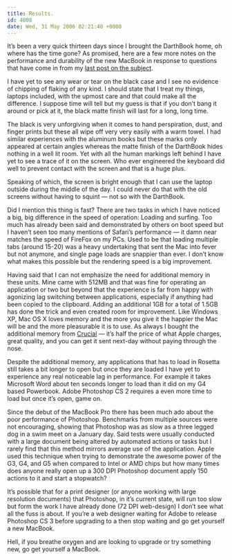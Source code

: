 ```yaml
---
title: Results.
id: 4808
date: Wed, 31 May 2006 02:21:48 +0000
---
```


It’s been a very quick thirteen days since I brought the DarthBook home, oh where has the time gone? As promised, here are a few more notes on the performance and durability of the new MacBook in response to questions that have come in from my [last post on the subject](http://www.airbagindustries.com/archives/009268.php).  

I have yet to see any wear or tear on the black case and I see no evidence of chipping of flaking of any kind. I should state that I treat my things, laptops included, with the upmost care and that could make all the difference. I suppose time will tell but my guess is that if you don’t bang it around or pick at it, the black matte finish will last for a long, long time.  

The black is very unforgiving when it comes to hand perspiration, dust, and finger prints but these all wipe off very very easily with a warm towel. I had similar experiences with the aluminum books but these marks only appeared at certain angles whereas the matte finish of the DarthBook hides nothing in a well lit room. Yet with all the human markings left behind I have yet to see a trace of it on the screen. Who ever engineered the keyboard did well to prevent contact with the screen and that is a huge plus.  

Speaking of which, the screen is bright enough that I can use the laptop outside during the middle of the day. I could never do that with the old screens without having to squint — not so with the DarthBook.  

Did I mention this thing is fast? There are two tasks in which I have noticed a big, big difference in the speed of operation: Loading and surfing. Too much has already been said and demonstrated by others on boot speed but I haven’t seen too many mentions of Safari’s performance — it damn near matches the speed of FireFox on my <span class="caps">PC</span>s. Used to be that loading multiple tabs (around 15-20) was a heavy undertaking that sent the Mac into fever but not anymore, and single page loads are snappier than ever. I don’t know what makes this possible but the rendering speed is a big improvement.  

Having said that I can not emphasize the need for additional memory in these units. Mine came with 512<span class="caps">MB</span> and that was fine for operating an application or two but beyond that the experience is far from happy with agonizing lag switching between applications, especially if anything had been copied to the clipboard. Adding an additional 1<span class="caps">GB</span> for a total of 1.5<span class="caps">GB</span> has done the trick and even created room for improvement. Like Windows <span class="caps">XP</span>, Mac <span class="caps">OS X</span> loves memory and the more you give it the happier the Mac will be and the more pleasurable it is to use. As always I bought the additional memory from [Crucial](http://www.crucial.com) — it’s half the price of what Apple charges, great quality, and you can get it sent next-day without paying through the nose.  

Despite the additional memory, any applications that has to load in Rosetta still takes a bit longer to open but once they are loaded I have yet to experience any real noticeable lag in performance. For example it takes Microsoft Word about ten seconds longer to load than it did on my <span class="caps">G4</span> based Powerbook. Adobe Photoshop CS 2 requires a even more time to load but once it’s open, game on.  

Since the debut of the MacBook Pro there has been much ado about the poor performance of Photoshop. Benchmarks from multiple sources were not encouraging, showing that Photoshop was as slow as a three legged dog in a swim meet on a January day. Said tests were usually conducted with a large document being altered by automated actions or tasks but I rarely find that this method mirrors average use of the application. Apple used this technique when trying to demonstrate the awesome power of the <span class="caps">G3, G4</span>, and <span class="caps">G5</span> when compared to Intel or <span class="caps">AMD</span> chips but how many times does anyone really open up a 300 <span class="caps">DPI</span> Photoshop document apply 150 actions to it and start a stopwatch?  

It’s possible that for a print designer (or anyone working with large resolution documents) that Photoshop, in it’s current state, will run too slow but form the work I have already done (72 <span class="caps">DPI</span> web-design) I don’t see what all the fuss is about. If you’re a web designer waiting for Adobe to release Photoshop CS 3 before upgrading to a then stop waiting and go get yourself a new MacBook.  

Hell, if you breathe oxygen and are looking to upgrade or try something new, go get yourself a MacBook.





